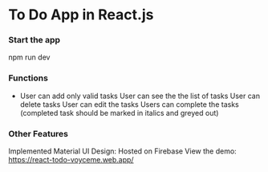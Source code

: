 # To Do App in React.js

### Start the app
npm run dev


### Functions
* User can add only valid tasks
User can see the the list of tasks
User can delete tasks
User can edit the tasks
Users can complete the tasks (completed task should be marked in italics and greyed out)

### Other Features
Implemented Material UI Design:
Hosted on Firebase
View the demo: https://react-todo-voyceme.web.app/
